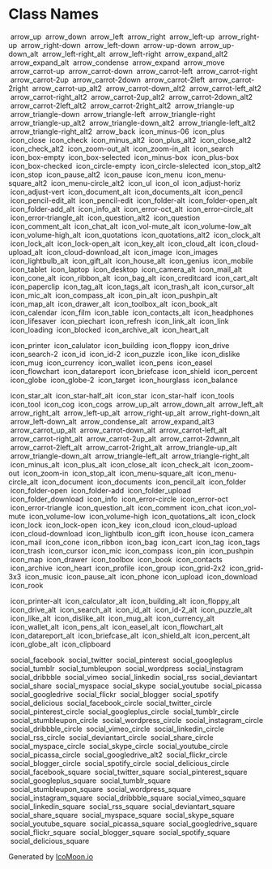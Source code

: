 Class Names
===========

<span class="box1"> <span class="arrow_up" aria-hidden="true"></span>  arrow\_up </span> <span class="box1"> <span class="arrow_down" aria-hidden="true"></span>  arrow\_down </span> <span class="box1"> <span class="arrow_left" aria-hidden="true"></span>  arrow\_left </span> <span class="box1"> <span class="arrow_right" aria-hidden="true"></span>  arrow\_right </span> <span class="box1"> <span class="arrow_left-up" aria-hidden="true"></span>  arrow\_left-up </span> <span class="box1"> <span class="arrow_right-up" aria-hidden="true"></span>  arrow\_right-up </span> <span class="box1"> <span class="arrow_right-down" aria-hidden="true"></span>  arrow\_right-down </span> <span class="box1"> <span class="arrow_left-down" aria-hidden="true"></span>  arrow\_left-down </span> <span class="box1"> <span class="arrow-up-down" aria-hidden="true"></span>  arrow-up-down </span> <span class="box1"> <span class="arrow_up-down_alt" aria-hidden="true"></span>  arrow\_up-down\_alt </span> <span class="box1"> <span class="arrow_left-right_alt" aria-hidden="true"></span>  arrow\_left-right\_alt </span> <span class="box1"> <span class="arrow_left-right" aria-hidden="true"></span>  arrow\_left-right </span> <span class="box1"> <span class="arrow_expand_alt2" aria-hidden="true"></span>  arrow\_expand\_alt2 </span> <span class="box1"> <span class="arrow_expand_alt" aria-hidden="true"></span>  arrow\_expand\_alt </span> <span class="box1"> <span class="arrow_condense" aria-hidden="true"></span>  arrow\_condense </span> <span class="box1"> <span class="arrow_expand" aria-hidden="true"></span>  arrow\_expand </span> <span class="box1"> <span class="arrow_move" aria-hidden="true"></span>  arrow\_move </span> <span class="box1"> <span class="arrow_carrot-up" aria-hidden="true"></span>  arrow\_carrot-up </span> <span class="box1"> <span class="arrow_carrot-down" aria-hidden="true"></span>  arrow\_carrot-down </span> <span class="box1"> <span class="arrow_carrot-left" aria-hidden="true"></span>  arrow\_carrot-left </span> <span class="box1"> <span class="arrow_carrot-right" aria-hidden="true"></span>  arrow\_carrot-right </span> <span class="box1"> <span class="arrow_carrot-2up" aria-hidden="true"></span>  arrow\_carrot-2up </span> <span class="box1"> <span class="arrow_carrot-2down" aria-hidden="true"></span>  arrow\_carrot-2down </span> <span class="box1"> <span class="arrow_carrot-2left" aria-hidden="true"></span>  arrow\_carrot-2left </span> <span class="box1"> <span class="arrow_carrot-2right" aria-hidden="true"></span>  arrow\_carrot-2right </span> <span class="box1"> <span class="arrow_carrot-up_alt2" aria-hidden="true"></span>  arrow\_carrot-up\_alt2 </span> <span class="box1"> <span class="arrow_carrot-down_alt2" aria-hidden="true"></span>  arrow\_carrot-down\_alt2 </span> <span class="box1"> <span class="arrow_carrot-left_alt2" aria-hidden="true"></span>  arrow\_carrot-left\_alt2 </span> <span class="box1"> <span class="arrow_carrot-right_alt2" aria-hidden="true"></span>  arrow\_carrot-right\_alt2 </span> <span class="box1"> <span class="arrow_carrot-2up_alt2" aria-hidden="true"></span>  arrow\_carrot-2up\_alt2 </span> <span class="box1"> <span class="arrow_carrot-2down_alt2" aria-hidden="true"></span>  arrow\_carrot-2down\_alt2 </span> <span class="box1"> <span class="arrow_carrot-2left_alt2" aria-hidden="true"></span>  arrow\_carrot-2left\_alt2 </span> <span class="box1"> <span class="arrow_carrot-2right_alt2" aria-hidden="true"></span>  arrow\_carrot-2right\_alt2 </span> <span class="box1"> <span class="arrow_triangle-up" aria-hidden="true"></span>  arrow\_triangle-up </span> <span class="box1"> <span class="arrow_triangle-down" aria-hidden="true"></span>  arrow\_triangle-down </span> <span class="box1"> <span class="arrow_triangle-left" aria-hidden="true"></span>  arrow\_triangle-left </span> <span class="box1"> <span class="arrow_triangle-right" aria-hidden="true"></span>  arrow\_triangle-right </span> <span class="box1"> <span class="arrow_triangle-up_alt2" aria-hidden="true"></span>  arrow\_triangle-up\_alt2 </span> <span class="box1"> <span class="arrow_triangle-down_alt2" aria-hidden="true"></span>  arrow\_triangle-down\_alt2 </span> <span class="box1"> <span class="arrow_triangle-left_alt2" aria-hidden="true"></span>  arrow\_triangle-left\_alt2 </span> <span class="box1"> <span class="arrow_triangle-right_alt2" aria-hidden="true"></span>  arrow\_triangle-right\_alt2 </span> <span class="box1"> <span class="arrow_back" aria-hidden="true"></span>  arrow\_back </span> <span class="box1"> <span class="icon_minus-06" aria-hidden="true"></span>  icon\_minus-06 </span> <span class="box1"> <span class="icon_plus" aria-hidden="true"></span>  icon\_plus </span> <span class="box1"> <span class="icon_close" aria-hidden="true"></span>  icon\_close </span> <span class="box1"> <span class="icon_check" aria-hidden="true"></span>  icon\_check </span> <span class="box1"> <span class="icon_minus_alt2" aria-hidden="true"></span>  icon\_minus\_alt2 </span> <span class="box1"> <span class="icon_plus_alt2" aria-hidden="true"></span>  icon\_plus\_alt2 </span> <span class="box1"> <span class="icon_close_alt2" aria-hidden="true"></span>  icon\_close\_alt2 </span> <span class="box1"> <span class="icon_check_alt2" aria-hidden="true"></span>  icon\_check\_alt2 </span> <span class="box1"> <span class="icon_zoom-out_alt" aria-hidden="true"></span>  icon\_zoom-out\_alt </span> <span class="box1"> <span class="icon_zoom-in_alt" aria-hidden="true"></span>  icon\_zoom-in\_alt </span> <span class="box1"> <span class="icon_search" aria-hidden="true"></span>  icon\_search </span> <span class="box1"> <span class="icon_box-empty" aria-hidden="true"></span>  icon\_box-empty </span> <span class="box1"> <span class="icon_box-selected" aria-hidden="true"></span>  icon\_box-selected </span> <span class="box1"> <span class="icon_minus-box" aria-hidden="true"></span>  icon\_minus-box </span> <span class="box1"> <span class="icon_plus-box" aria-hidden="true"></span>  icon\_plus-box </span> <span class="box1"> <span class="icon_box-checked" aria-hidden="true"></span>  icon\_box-checked </span> <span class="box1"> <span class="icon_circle-empty" aria-hidden="true"></span>  icon\_circle-empty </span> <span class="box1"> <span class="icon_circle-slelected" aria-hidden="true"></span>  icon\_circle-slelected </span> <span class="box1"> <span class="icon_stop_alt2" aria-hidden="true"></span>  icon\_stop\_alt2 </span> <span class="box1"> <span class="icon_stop" aria-hidden="true"></span>  icon\_stop </span> <span class="box1"> <span class="icon_pause_alt2" aria-hidden="true"></span>  icon\_pause\_alt2 </span> <span class="box1"> <span class="icon_pause" aria-hidden="true"></span>  icon\_pause </span> <span class="box1"> <span class="icon_menu" aria-hidden="true"></span>  icon\_menu </span> <span class="box1"> <span class="icon_menu-square_alt2" aria-hidden="true"></span>  icon\_menu-square\_alt2 </span> <span class="box1"> <span class="icon_menu-circle_alt2" aria-hidden="true"></span>  icon\_menu-circle\_alt2 </span> <span class="box1"> <span class="icon_ul" aria-hidden="true"></span>  icon\_ul </span> <span class="box1"> <span class="icon_ol" aria-hidden="true"></span>  icon\_ol </span> <span class="box1"> <span class="icon_adjust-horiz" aria-hidden="true"></span>  icon\_adjust-horiz </span> <span class="box1"> <span class="icon_adjust-vert" aria-hidden="true"></span>  icon\_adjust-vert </span> <span class="box1"> <span class="icon_document_alt" aria-hidden="true"></span>  icon\_document\_alt </span> <span class="box1"> <span class="icon_documents_alt" aria-hidden="true"></span>  icon\_documents\_alt </span> <span class="box1"> <span class="icon_pencil" aria-hidden="true"></span>  icon\_pencil </span> <span class="box1"> <span class="icon_pencil-edit_alt" aria-hidden="true"></span>  icon\_pencil-edit\_alt </span> <span class="box1"> <span class="icon_pencil-edit" aria-hidden="true"></span>  icon\_pencil-edit </span> <span class="box1"> <span class="icon_folder-alt" aria-hidden="true"></span>  icon\_folder-alt </span> <span class="box1"> <span class="icon_folder-open_alt" aria-hidden="true"></span>  icon\_folder-open\_alt </span> <span class="box1"> <span class="icon_folder-add_alt" aria-hidden="true"></span>  icon\_folder-add\_alt </span> <span class="box1"> <span class="icon_info_alt" aria-hidden="true"></span>  icon\_info\_alt </span> <span class="box1"> <span class="icon_error-oct_alt" aria-hidden="true"></span>  icon\_error-oct\_alt </span> <span class="box1"> <span class="icon_error-circle_alt" aria-hidden="true"></span>  icon\_error-circle\_alt </span> <span class="box1"> <span class="icon_error-triangle_alt" aria-hidden="true"></span>  icon\_error-triangle\_alt </span> <span class="box1"> <span class="icon_question_alt2" aria-hidden="true"></span>  icon\_question\_alt2 </span> <span class="box1"> <span class="icon_question" aria-hidden="true"></span>  icon\_question </span> <span class="box1"> <span class="icon_comment_alt" aria-hidden="true"></span>  icon\_comment\_alt </span> <span class="box1"> <span class="icon_chat_alt" aria-hidden="true"></span>  icon\_chat\_alt </span> <span class="box1"> <span class="icon_vol-mute_alt" aria-hidden="true"></span>  icon\_vol-mute\_alt </span> <span class="box1"> <span class="icon_volume-low_alt" aria-hidden="true"></span>  icon\_volume-low\_alt </span> <span class="box1"> <span class="icon_volume-high_alt" aria-hidden="true"></span>  icon\_volume-high\_alt </span> <span class="box1"> <span class="icon_quotations" aria-hidden="true"></span>  icon\_quotations </span> <span class="box1"> <span class="icon_quotations_alt2" aria-hidden="true"></span>  icon\_quotations\_alt2 </span> <span class="box1"> <span class="icon_clock_alt" aria-hidden="true"></span>  icon\_clock\_alt </span> <span class="box1"> <span class="icon_lock_alt" aria-hidden="true"></span>  icon\_lock\_alt </span> <span class="box1"> <span class="icon_lock-open_alt" aria-hidden="true"></span>  icon\_lock-open\_alt </span> <span class="box1"> <span class="icon_key_alt" aria-hidden="true"></span>  icon\_key\_alt </span> <span class="box1"> <span class="icon_cloud_alt" aria-hidden="true"></span>  icon\_cloud\_alt </span> <span class="box1"> <span class="icon_cloud-upload_alt" aria-hidden="true"></span>  icon\_cloud-upload\_alt </span> <span class="box1"> <span class="icon_cloud-download_alt" aria-hidden="true"></span>  icon\_cloud-download\_alt </span> <span class="box1"> <span class="icon_image" aria-hidden="true"></span>  icon\_image </span> <span class="box1"> <span class="icon_images" aria-hidden="true"></span>  icon\_images </span> <span class="box1"> <span class="icon_lightbulb_alt" aria-hidden="true"></span>  icon\_lightbulb\_alt </span> <span class="box1"> <span class="icon_gift_alt" aria-hidden="true"></span>  icon\_gift\_alt </span> <span class="box1"> <span class="icon_house_alt" aria-hidden="true"></span>  icon\_house\_alt </span> <span class="box1"> <span class="icon_genius" aria-hidden="true"></span>  icon\_genius </span> <span class="box1"> <span class="icon_mobile" aria-hidden="true"></span>  icon\_mobile </span> <span class="box1"> <span class="icon_tablet" aria-hidden="true"></span>  icon\_tablet </span> <span class="box1"> <span class="icon_laptop" aria-hidden="true"></span>  icon\_laptop </span> <span class="box1"> <span class="icon_desktop" aria-hidden="true"></span>  icon\_desktop </span> <span class="box1"> <span class="icon_camera_alt" aria-hidden="true"></span>  icon\_camera\_alt </span> <span class="box1"> <span class="icon_mail_alt" aria-hidden="true"></span>  icon\_mail\_alt </span> <span class="box1"> <span class="icon_cone_alt" aria-hidden="true"></span>  icon\_cone\_alt </span> <span class="box1"> <span class="icon_ribbon_alt" aria-hidden="true"></span>  icon\_ribbon\_alt </span> <span class="box1"> <span class="icon_bag_alt" aria-hidden="true"></span>  icon\_bag\_alt </span> <span class="box1"> <span class="icon_creditcard" aria-hidden="true"></span>  icon\_creditcard </span> <span class="box1"> <span class="icon_cart_alt" aria-hidden="true"></span>  icon\_cart\_alt </span> <span class="box1"> <span class="icon_paperclip" aria-hidden="true"></span>  icon\_paperclip </span> <span class="box1"> <span class="icon_tag_alt" aria-hidden="true"></span>  icon\_tag\_alt </span> <span class="box1"> <span class="icon_tags_alt" aria-hidden="true"></span>  icon\_tags\_alt </span> <span class="box1"> <span class="icon_trash_alt" aria-hidden="true"></span>  icon\_trash\_alt </span> <span class="box1"> <span class="icon_cursor_alt" aria-hidden="true"></span>  icon\_cursor\_alt </span> <span class="box1"> <span class="icon_mic_alt" aria-hidden="true"></span>  icon\_mic\_alt </span> <span class="box1"> <span class="icon_compass_alt" aria-hidden="true"></span>  icon\_compass\_alt </span> <span class="box1"> <span class="icon_pin_alt" aria-hidden="true"></span>  icon\_pin\_alt </span> <span class="box1"> <span class="icon_pushpin_alt" aria-hidden="true"></span>  icon\_pushpin\_alt </span> <span class="box1"> <span class="icon_map_alt" aria-hidden="true"></span>  icon\_map\_alt </span> <span class="box1"> <span class="icon_drawer_alt" aria-hidden="true"></span>  icon\_drawer\_alt </span> <span class="box1"> <span class="icon_toolbox_alt" aria-hidden="true"></span>  icon\_toolbox\_alt </span> <span class="box1"> <span class="icon_book_alt" aria-hidden="true"></span>  icon\_book\_alt </span> <span class="box1"> <span class="icon_calendar" aria-hidden="true"></span>  icon\_calendar </span> <span class="box1"> <span class="icon_film" aria-hidden="true"></span>  icon\_film </span> <span class="box1"> <span class="icon_table" aria-hidden="true"></span>  icon\_table </span> <span class="box1"> <span class="icon_contacts_alt" aria-hidden="true"></span>  icon\_contacts\_alt </span> <span class="box1"> <span class="icon_headphones" aria-hidden="true"></span>  icon\_headphones </span> <span class="box1"> <span class="icon_lifesaver" aria-hidden="true"></span>  icon\_lifesaver </span> <span class="box1"> <span class="icon_piechart" aria-hidden="true"></span>  icon\_piechart </span> <span class="box1"> <span class="icon_refresh" aria-hidden="true"></span>  icon\_refresh </span> <span class="box1"> <span class="icon_link_alt" aria-hidden="true"></span>  icon\_link\_alt </span> <span class="box1"> <span class="icon_link" aria-hidden="true"></span>  icon\_link </span> <span class="box1"> <span class="icon_loading" aria-hidden="true"></span>  icon\_loading </span> <span class="box1"> <span class="icon_blocked" aria-hidden="true"></span>  icon\_blocked </span> <span class="box1"> <span class="icon_archive_alt" aria-hidden="true"></span>  icon\_archive\_alt </span> <span class="box1"> <span class="icon_heart_alt" aria-hidden="true"></span>  icon\_heart\_alt </span>

<span class="box1"> <span class="icon_printer" aria-hidden="true"></span>  icon\_printer </span> <span class="box1"> <span class="icon_calulator" aria-hidden="true"></span>  icon\_calulator </span> <span class="box1"> <span class="icon_building" aria-hidden="true"></span>  icon\_building </span> <span class="box1"> <span class="icon_floppy" aria-hidden="true"></span>  icon\_floppy </span> <span class="box1"> <span class="icon_drive" aria-hidden="true"></span>  icon\_drive </span> <span class="box1"> <span class="icon_search-2" aria-hidden="true"></span>  icon\_search-2 </span> <span class="box1"> <span class="icon_id" aria-hidden="true"></span>  icon\_id </span> <span class="box1"> <span class="icon_id-2" aria-hidden="true"></span>  icon\_id-2 </span> <span class="box1"> <span class="icon_puzzle" aria-hidden="true"></span>  icon\_puzzle </span> <span class="box1"> <span class="icon_like" aria-hidden="true"></span>  icon\_like </span> <span class="box1"> <span class="icon_dislike" aria-hidden="true"></span>  icon\_dislike </span> <span class="box1"> <span class="icon_mug" aria-hidden="true"></span>  icon\_mug </span> <span class="box1"> <span class="icon_currency" aria-hidden="true"></span>  icon\_currency </span> <span class="box1"> <span class="icon_wallet" aria-hidden="true"></span>  icon\_wallet </span> <span class="box1"> <span class="icon_pens" aria-hidden="true"></span>  icon\_pens </span> <span class="box1"> <span class="icon_easel" aria-hidden="true"></span>  icon\_easel </span> <span class="box1"> <span class="icon_flowchart" aria-hidden="true"></span>  icon\_flowchart </span> <span class="box1"> <span class="icon_datareport" aria-hidden="true"></span>  icon\_datareport </span> <span class="box1"> <span class="icon_briefcase" aria-hidden="true"></span>  icon\_briefcase </span> <span class="box1"> <span class="icon_shield" aria-hidden="true"></span>  icon\_shield </span> <span class="box1"> <span class="icon_percent" aria-hidden="true"></span>  icon\_percent </span> <span class="box1"> <span class="icon_globe" aria-hidden="true"></span>  icon\_globe </span> <span class="box1"> <span class="icon_globe-2" aria-hidden="true"></span>  icon\_globe-2 </span> <span class="box1"> <span class="icon_target" aria-hidden="true"></span>  icon\_target </span> <span class="box1"> <span class="icon_hourglass" aria-hidden="true"></span>  icon\_hourglass </span> <span class="box1"> <span class="icon_balance" aria-hidden="true"></span>  icon\_balance </span>

<span class="box1"> <span class="icon_star_alt" aria-hidden="true"></span>  icon\_star\_alt </span> <span class="box1"> <span class="icon_star-half_alt" aria-hidden="true"></span>  icon\_star-half\_alt </span> <span class="box1"> <span class="icon_star" aria-hidden="true"></span>  icon\_star </span> <span class="box1"> <span class="icon_star-half" aria-hidden="true"></span>  icon\_star-half </span> <span class="box1"> <span class="icon_tools" aria-hidden="true"></span>  icon\_tools </span> <span class="box1"> <span class="icon_tool" aria-hidden="true"></span>  icon\_tool </span> <span class="box1"> <span class="icon_cog" aria-hidden="true"></span>  icon\_cog </span> <span class="box1"> <span class="icon_cogs" aria-hidden="true"></span>  icon\_cogs </span> <span class="box1"> <span class="arrow_up_alt" aria-hidden="true"></span>  arrow\_up\_alt </span> <span class="box1"> <span class="arrow_down_alt" aria-hidden="true"></span>  arrow\_down\_alt </span> <span class="box1"> <span class="arrow_left_alt" aria-hidden="true"></span>  arrow\_left\_alt </span> <span class="box1"> <span class="arrow_right_alt" aria-hidden="true"></span>  arrow\_right\_alt </span> <span class="box1"> <span class="arrow_left-up_alt" aria-hidden="true"></span>  arrow\_left-up\_alt </span> <span class="box1"> <span class="arrow_right-up_alt" aria-hidden="true"></span>  arrow\_right-up\_alt </span> <span class="box1"> <span class="arrow_right-down_alt" aria-hidden="true"></span>  arrow\_right-down\_alt </span> <span class="box1"> <span class="arrow_left-down_alt" aria-hidden="true"></span>  arrow\_left-down\_alt </span> <span class="box1"> <span class="arrow_condense_alt" aria-hidden="true"></span>  arrow\_condense\_alt </span> <span class="box1"> <span class="arrow_expand_alt3" aria-hidden="true"></span>  arrow\_expand\_alt3 </span> <span class="box1"> <span class="arrow_carrot_up_alt" aria-hidden="true"></span>  arrow\_carrot\_up\_alt </span> <span class="box1"> <span class="arrow_carrot-down_alt" aria-hidden="true"></span>  arrow\_carrot-down\_alt </span> <span class="box1"> <span class="arrow_carrot-left_alt" aria-hidden="true"></span>  arrow\_carrot-left\_alt </span> <span class="box1"> <span class="arrow_carrot-right_alt" aria-hidden="true"></span>  arrow\_carrot-right\_alt </span> <span class="box1"> <span class="arrow_carrot-2up_alt" aria-hidden="true"></span>  arrow\_carrot-2up\_alt </span> <span class="box1"> <span class="arrow_carrot-2dwnn_alt" aria-hidden="true"></span>  arrow\_carrot-2dwnn\_alt </span> <span class="box1"> <span class="arrow_carrot-2left_alt" aria-hidden="true"></span>  arrow\_carrot-2left\_alt </span> <span class="box1"> <span class="arrow_carrot-2right_alt" aria-hidden="true"></span>  arrow\_carrot-2right\_alt </span> <span class="box1"> <span class="arrow_triangle-up_alt" aria-hidden="true"></span>  arrow\_triangle-up\_alt </span> <span class="box1"> <span class="arrow_triangle-down_alt" aria-hidden="true"></span>  arrow\_triangle-down\_alt </span> <span class="box1"> <span class="arrow_triangle-left_alt" aria-hidden="true"></span>  arrow\_triangle-left\_alt </span> <span class="box1"> <span class="arrow_triangle-right_alt" aria-hidden="true"></span>  arrow\_triangle-right\_alt </span> <span class="box1"> <span class="icon_minus_alt" aria-hidden="true"></span>  icon\_minus\_alt </span> <span class="box1"> <span class="icon_plus_alt" aria-hidden="true"></span>  icon\_plus\_alt </span> <span class="box1"> <span class="icon_close_alt" aria-hidden="true"></span>  icon\_close\_alt </span> <span class="box1"> <span class="icon_check_alt" aria-hidden="true"></span>  icon\_check\_alt </span> <span class="box1"> <span class="icon_zoom-out" aria-hidden="true"></span>  icon\_zoom-out </span> <span class="box1"> <span class="icon_zoom-in" aria-hidden="true"></span>  icon\_zoom-in </span> <span class="box1"> <span class="icon_stop_alt" aria-hidden="true"></span>  icon\_stop\_alt </span> <span class="box1"> <span class="icon_menu-square_alt" aria-hidden="true"></span>  icon\_menu-square\_alt </span> <span class="box1"> <span class="icon_menu-circle_alt" aria-hidden="true"></span>  icon\_menu-circle\_alt </span> <span class="box1"> <span class="icon_document" aria-hidden="true"></span>  icon\_document </span> <span class="box1"> <span class="icon_documents" aria-hidden="true"></span>  icon\_documents </span> <span class="box1"> <span class="icon_pencil_alt" aria-hidden="true"></span>  icon\_pencil\_alt </span> <span class="box1"> <span class="icon_folder" aria-hidden="true"></span>  icon\_folder </span> <span class="box1"> <span class="icon_folder-open" aria-hidden="true"></span>  icon\_folder-open </span> <span class="box1"> <span class="icon_folder-add" aria-hidden="true"></span>  icon\_folder-add </span> <span class="box1"> <span class="icon_folder_upload" aria-hidden="true"></span>  icon\_folder\_upload </span> <span class="box1"> <span class="icon_folder_download" aria-hidden="true"></span>  icon\_folder\_download </span> <span class="box1"> <span class="icon_info" aria-hidden="true"></span>  icon\_info </span> <span class="box1"> <span class="icon_error-circle" aria-hidden="true"></span>  icon\_error-circle </span> <span class="box1"> <span class="icon_error-oct" aria-hidden="true"></span>  icon\_error-oct </span> <span class="box1"> <span class="icon_error-triangle" aria-hidden="true"></span>  icon\_error-triangle </span> <span class="box1"> <span class="icon_question_alt" aria-hidden="true"></span>  icon\_question\_alt </span> <span class="box1"> <span class="icon_comment" aria-hidden="true"></span>  icon\_comment </span> <span class="box1"> <span class="icon_chat" aria-hidden="true"></span>  icon\_chat </span> <span class="box1"> <span class="icon_vol-mute" aria-hidden="true"></span>  icon\_vol-mute </span> <span class="box1"> <span class="icon_volume-low" aria-hidden="true"></span>  icon\_volume-low </span> <span class="box1"> <span class="icon_volume-high" aria-hidden="true"></span>  icon\_volume-high </span> <span class="box1"> <span class="icon_quotations_alt" aria-hidden="true"></span>  icon\_quotations\_alt </span> <span class="box1"> <span class="icon_clock" aria-hidden="true"></span>  icon\_clock </span> <span class="box1"> <span class="icon_lock" aria-hidden="true"></span>  icon\_lock </span> <span class="box1"> <span class="icon_lock-open" aria-hidden="true"></span>  icon\_lock-open </span> <span class="box1"> <span class="icon_key" aria-hidden="true"></span>  icon\_key </span> <span class="box1"> <span class="icon_cloud" aria-hidden="true"></span>  icon\_cloud </span> <span class="box1"> <span class="icon_cloud-upload" aria-hidden="true"></span>  icon\_cloud-upload </span> <span class="box1"> <span class="icon_cloud-download" aria-hidden="true"></span>  icon\_cloud-download </span> <span class="box1"> <span class="icon_lightbulb" aria-hidden="true"></span>  icon\_lightbulb </span> <span class="box1"> <span class="icon_gift" aria-hidden="true"></span>  icon\_gift </span> <span class="box1"> <span class="icon_house" aria-hidden="true"></span>  icon\_house </span> <span class="box1"> <span class="icon_camera" aria-hidden="true"></span>  icon\_camera </span> <span class="box1"> <span class="icon_mail" aria-hidden="true"></span>  icon\_mail </span> <span class="box1"> <span class="icon_cone" aria-hidden="true"></span>  icon\_cone </span> <span class="box1"> <span class="icon_ribbon" aria-hidden="true"></span>  icon\_ribbon </span> <span class="box1"> <span class="icon_bag" aria-hidden="true"></span>  icon\_bag </span> <span class="box1"> <span class="icon_cart" aria-hidden="true"></span>  icon\_cart </span> <span class="box1"> <span class="icon_tag" aria-hidden="true"></span>  icon\_tag </span> <span class="box1"> <span class="icon_tags" aria-hidden="true"></span>  icon\_tags </span> <span class="box1"> <span class="icon_trash" aria-hidden="true"></span>  icon\_trash </span> <span class="box1"> <span class="icon_cursor" aria-hidden="true"></span>  icon\_cursor </span> <span class="box1"> <span class="icon_mic" aria-hidden="true"></span>  icon\_mic </span> <span class="box1"> <span class="icon_compass" aria-hidden="true"></span>  icon\_compass </span> <span class="box1"> <span class="icon_pin" aria-hidden="true"></span>  icon\_pin </span> <span class="box1"> <span class="icon_pushpin" aria-hidden="true"></span>  icon\_pushpin </span> <span class="box1"> <span class="icon_map" aria-hidden="true"></span>  icon\_map </span> <span class="box1"> <span class="icon_drawer" aria-hidden="true"></span>  icon\_drawer </span> <span class="box1"> <span class="icon_toolbox" aria-hidden="true"></span>  icon\_toolbox </span> <span class="box1"> <span class="icon_book" aria-hidden="true"></span>  icon\_book </span> <span class="box1"> <span class="icon_contacts" aria-hidden="true"></span>  icon\_contacts </span> <span class="box1"> <span class="icon_archive" aria-hidden="true"></span>  icon\_archive </span> <span class="box1"> <span class="icon_heart" aria-hidden="true"></span>  icon\_heart </span> <span class="box1"> <span class="icon_profile" aria-hidden="true"></span>  icon\_profile </span> <span class="box1"> <span class="icon_group" aria-hidden="true"></span>  icon\_group </span> <span class="box1"> <span class="icon_grid-2x2" aria-hidden="true"></span>  icon\_grid-2x2 </span> <span class="box1"> <span class="icon_grid-3x3" aria-hidden="true"></span>  icon\_grid-3x3 </span> <span class="box1"> <span class="icon_music" aria-hidden="true"></span>  icon\_music </span> <span class="box1"> <span class="icon_pause_alt" aria-hidden="true"></span>  icon\_pause\_alt </span> <span class="box1"> <span class="icon_phone" aria-hidden="true"></span>  icon\_phone </span> <span class="box1"> <span class="icon_upload" aria-hidden="true"></span>  icon\_upload </span> <span class="box1"> <span class="icon_download" aria-hidden="true"></span>  icon\_download </span> <span class="box1"> <span class="icon_rook" aria-hidden="true"></span>  icon\_rook </span>

<span class="box1"> <span class="icon_printer-alt" aria-hidden="true"></span>  icon\_printer-alt </span> <span class="box1"> <span class="icon_calculator_alt" aria-hidden="true"></span>  icon\_calculator\_alt </span> <span class="box1"> <span class="icon_building_alt" aria-hidden="true"></span>  icon\_building\_alt </span> <span class="box1"> <span class="icon_floppy_alt" aria-hidden="true"></span>  icon\_floppy\_alt </span> <span class="box1"> <span class="icon_drive_alt" aria-hidden="true"></span>  icon\_drive\_alt </span> <span class="box1"> <span class="icon_search_alt" aria-hidden="true"></span>  icon\_search\_alt </span> <span class="box1"> <span class="icon_id_alt" aria-hidden="true"></span>  icon\_id\_alt </span> <span class="box1"> <span class="icon_id-2_alt" aria-hidden="true"></span>  icon\_id-2\_alt </span> <span class="box1"> <span class="icon_puzzle_alt" aria-hidden="true"></span>  icon\_puzzle\_alt </span> <span class="box1"> <span class="icon_like_alt" aria-hidden="true"></span>  icon\_like\_alt </span> <span class="box1"> <span class="icon_dislike_alt" aria-hidden="true"></span>  icon\_dislike\_alt </span> <span class="box1"> <span class="icon_mug_alt" aria-hidden="true"></span>  icon\_mug\_alt </span> <span class="box1"> <span class="icon_currency_alt" aria-hidden="true"></span>  icon\_currency\_alt </span> <span class="box1"> <span class="icon_wallet_alt" aria-hidden="true"></span>  icon\_wallet\_alt </span> <span class="box1"> <span class="icon_pens_alt" aria-hidden="true"></span>  icon\_pens\_alt </span> <span class="box1"> <span class="icon_easel_alt" aria-hidden="true"></span>  icon\_easel\_alt </span> <span class="box1"> <span class="icon_flowchart_alt" aria-hidden="true"></span>  icon\_flowchart\_alt </span> <span class="box1"> <span class="icon_datareport_alt" aria-hidden="true"></span>  icon\_datareport\_alt </span> <span class="box1"> <span class="icon_briefcase_alt" aria-hidden="true"></span>  icon\_briefcase\_alt </span> <span class="box1"> <span class="icon_shield_alt" aria-hidden="true"></span>  icon\_shield\_alt </span> <span class="box1"> <span class="icon_percent_alt" aria-hidden="true"></span>  icon\_percent\_alt </span> <span class="box1"> <span class="icon_globe_alt" aria-hidden="true"></span>  icon\_globe\_alt </span> <span class="box1"> <span class="icon_clipboard" aria-hidden="true"></span>  icon\_clipboard </span>

<span class="box1"> <span class="social_facebook" aria-hidden="true"></span>  social\_facebook </span> <span class="box1"> <span class="social_twitter" aria-hidden="true"></span>  social\_twitter </span> <span class="box1"> <span class="social_pinterest" aria-hidden="true"></span>  social\_pinterest </span> <span class="box1"> <span class="social_googleplus" aria-hidden="true"></span>  social\_googleplus </span> <span class="box1"> <span class="social_tumblr" aria-hidden="true"></span>  social\_tumblr </span> <span class="box1"> <span class="social_tumbleupon" aria-hidden="true"></span>  social\_tumbleupon </span> <span class="box1"> <span class="social_wordpress" aria-hidden="true"></span>  social\_wordpress </span> <span class="box1"> <span class="social_instagram" aria-hidden="true"></span>  social\_instagram </span> <span class="box1"> <span class="social_dribbble" aria-hidden="true"></span>  social\_dribbble </span> <span class="box1"> <span class="social_vimeo" aria-hidden="true"></span>  social\_vimeo </span> <span class="box1"> <span class="social_linkedin" aria-hidden="true"></span>  social\_linkedin </span> <span class="box1"> <span class="social_rss" aria-hidden="true"></span>  social\_rss </span> <span class="box1"> <span class="social_deviantart" aria-hidden="true"></span>  social\_deviantart </span> <span class="box1"> <span class="social_share" aria-hidden="true"></span>  social\_share </span> <span class="box1"> <span class="social_myspace" aria-hidden="true"></span>  social\_myspace </span> <span class="box1"> <span class="social_skype" aria-hidden="true"></span>  social\_skype </span> <span class="box1"> <span class="social_youtube" aria-hidden="true"></span>  social\_youtube </span> <span class="box1"> <span class="social_picassa" aria-hidden="true"></span>  social\_picassa </span> <span class="box1"> <span class="social_googledrive" aria-hidden="true"></span>  social\_googledrive </span> <span class="box1"> <span class="social_flickr" aria-hidden="true"></span>  social\_flickr </span> <span class="box1"> <span class="social_blogger" aria-hidden="true"></span>  social\_blogger </span> <span class="box1"> <span class="social_spotify" aria-hidden="true"></span>  social\_spotify </span> <span class="box1"> <span class="social_delicious" aria-hidden="true"></span>  social\_delicious </span> <span class="box1"> <span class="social_facebook_circle" aria-hidden="true"></span>  social\_facebook\_circle </span> <span class="box1"> <span class="social_twitter_circle" aria-hidden="true"></span>  social\_twitter\_circle </span> <span class="box1"> <span class="social_pinterest_circle" aria-hidden="true"></span>  social\_pinterest\_circle </span> <span class="box1"> <span class="social_googleplus_circle" aria-hidden="true"></span>  social\_googleplus\_circle </span> <span class="box1"> <span class="social_tumblr_circle" aria-hidden="true"></span>  social\_tumblr\_circle </span> <span class="box1"> <span class="social_stumbleupon_circle" aria-hidden="true"></span>  social\_stumbleupon\_circle </span> <span class="box1"> <span class="social_wordpress_circle" aria-hidden="true"></span>  social\_wordpress\_circle </span> <span class="box1"> <span class="social_instagram_circle" aria-hidden="true"></span>  social\_instagram\_circle </span> <span class="box1"> <span class="social_dribbble_circle" aria-hidden="true"></span>  social\_dribbble\_circle </span> <span class="box1"> <span class="social_vimeo_circle" aria-hidden="true"></span>  social\_vimeo\_circle </span> <span class="box1"> <span class="social_linkedin_circle" aria-hidden="true"></span>  social\_linkedin\_circle </span> <span class="box1"> <span class="social_rss_circle" aria-hidden="true"></span>  social\_rss\_circle </span> <span class="box1"> <span class="social_deviantart_circle" aria-hidden="true"></span>  social\_deviantart\_circle </span> <span class="box1"> <span class="social_share_circle" aria-hidden="true"></span>  social\_share\_circle </span> <span class="box1"> <span class="social_myspace_circle" aria-hidden="true"></span>  social\_myspace\_circle </span> <span class="box1"> <span class="social_skype_circle" aria-hidden="true"></span>  social\_skype\_circle </span> <span class="box1"> <span class="social_youtube_circle" aria-hidden="true"></span>  social\_youtube\_circle </span> <span class="box1"> <span class="social_picassa_circle" aria-hidden="true"></span>  social\_picassa\_circle </span> <span class="box1"> <span class="social_googledrive_alt2" aria-hidden="true"></span>  social\_googledrive\_alt2 </span> <span class="box1"> <span class="social_flickr_circle" aria-hidden="true"></span>  social\_flickr\_circle </span> <span class="box1"> <span class="social_blogger_circle" aria-hidden="true"></span>  social\_blogger\_circle </span> <span class="box1"> <span class="social_spotify_circle" aria-hidden="true"></span>  social\_spotify\_circle </span> <span class="box1"> <span class="social_delicious_circle" aria-hidden="true"></span>  social\_delicious\_circle </span> <span class="box1"> <span class="social_facebook_square" aria-hidden="true"></span>  social\_facebook\_square </span> <span class="box1"> <span class="social_twitter_square" aria-hidden="true"></span>  social\_twitter\_square </span> <span class="box1"> <span class="social_pinterest_square" aria-hidden="true"></span>  social\_pinterest\_square </span> <span class="box1"> <span class="social_googleplus_square" aria-hidden="true"></span>  social\_googleplus\_square </span> <span class="box1"> <span class="social_tumblr_square" aria-hidden="true"></span>  social\_tumblr\_square </span> <span class="box1"> <span class="social_stumbleupon_square" aria-hidden="true"></span>  social\_stumbleupon\_square </span> <span class="box1"> <span class="social_wordpress_square" aria-hidden="true"></span>  social\_wordpress\_square </span> <span class="box1"> <span class="social_instagram_square" aria-hidden="true"></span>  social\_instagram\_square </span> <span class="box1"> <span class="social_dribbble_square" aria-hidden="true"></span>  social\_dribbble\_square </span> <span class="box1"> <span class="social_vimeo_square" aria-hidden="true"></span>  social\_vimeo\_square </span> <span class="box1"> <span class="social_linkedin_square" aria-hidden="true"></span>  social\_linkedin\_square </span> <span class="box1"> <span class="social_rss_square" aria-hidden="true"></span>  social\_rss\_square </span> <span class="box1"> <span class="social_deviantart_square" aria-hidden="true"></span>  social\_deviantart\_square </span> <span class="box1"> <span class="social_share_square" aria-hidden="true"></span>  social\_share\_square </span> <span class="box1"> <span class="social_myspace_square" aria-hidden="true"></span>  social\_myspace\_square </span> <span class="box1"> <span class="social_skype_square" aria-hidden="true"></span>  social\_skype\_square </span> <span class="box1"> <span class="social_youtube_square" aria-hidden="true"></span>  social\_youtube\_square </span> <span class="box1"> <span class="social_picassa_square" aria-hidden="true"></span>  social\_picassa\_square </span> <span class="box1"> <span class="social_googledrive_square" aria-hidden="true"></span>  social\_googledrive\_square </span> <span class="box1"> <span class="social_flickr_square" aria-hidden="true"></span>  social\_flickr\_square </span> <span class="box1"> <span class="social_blogger_square" aria-hidden="true"></span>  social\_blogger\_square </span> <span class="box1"> <span class="social_spotify_square" aria-hidden="true"></span>  social\_spotify\_square </span> <span class="box1"> <span class="social_delicious_square" aria-hidden="true"></span>  social\_delicious\_square </span>

Generated by [IcoMoon.io](http://icomoon.io)
